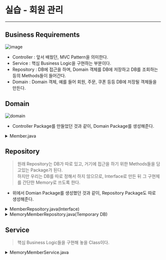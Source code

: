 # 실습 - 회원 관리
---
## Business Requirements
![image](https://user-images.githubusercontent.com/71700079/147756538-c6a30819-aa84-4e0e-bfec-09fd41cae250.png)  
- Controller : 앞서 배웠던, MVC Pattern을 의미한다.
- Service : 핵심 Business Logic을 구현하는 부분이다.
- Repository : DB에 접근을 하며, Domain 객체를 DB에 저장하고 DB를 조회하는 등의 Methods들이 들어간다.
- Domain : Domain 객체, 예를 들어 회원, 주문, 쿠폰 등등 DB에 저장될 객체들을 만든다.

## Domain
![domain](https://user-images.githubusercontent.com/71700079/147757185-77941291-f97e-475d-ba67-919bae2d4e89.png)  
- Controller Package를 만들었던 것과 같이, Domain Package를 생성해준다.

<details>
	<summary>Member.java</summary>
	<div markdown="1">  
		
```java
package com.example.springtest.domain;

public class Member {
    private long id; // Member Information field (Encapsulated)
    private String name;

    public long getID(){ // Getter and Setter
        return id;
    }
    public void setID(long id){
        this.id = id;
    }
    public String getName(){
        return name;
    }
    public void setName(String name){
        this.name = name;
    }
}
```  
</div>
</details>

## Repository
> 원래 Repository는 DB가 따로 있고, 거기에 접근을 하기 위한 Methods들을 담고있는 Package가 된다.  
> 하지만 우리는 DB를 따로 정해서 하지 않으므로, Interface로 만든 뒤 그 구현체를 간단한 Memory로 쓰도록 한다.  

- 위에서 Domian Package를 생성했던 것과 같이, Repository Package도 따로 생성해준다.

<details>
	<summary>MemberRepsoitory.java(Interface)</summary>
	<div markdown="1">  

 ```java
package com.example.springtest.repository;

import com.example.springtest.domain.Member;

import java.util.List;
import java.util.Optional;

public interface MemberRepository { // 내가 DB에 접근을 할 때 구현해야할 기능들을 Head만 구현한다.
    Member save(Member member); // DB에 회원을 저장할 Method
    Optional<Member> findById(long id); // DB에서 해당 ID의 회원을 찾는 Method 
    Optional<Member> findByName(String name); // DB에서 해당 name의 회원을 찾는 Method
    List<Member> findAll(); // 전체 회원 조회
}
```  
</div>
</details>

<details>
	<summary>MemoryMemberRepository.java(Temporary DB)</summary>
	<div markdown="1">  

```java
package com.example.springtest.repository;
import com.example.springtest.domain.Member; // Member들을 조작해야 하므로 Domain을 import한다.
import java.util.*;

public class MemoryMemberRepository implements MemberRepository{

    private static Map<Long, Member> store = new HashMap<>(); // <id, Member>의 형태로 Map에 저장을 한다.
    private static long sequence = 0L; // 0부터 1씩 늘어나는 수가 된다(ID).

    @Override
    public Member save(Member member) {
        member.setID(++sequence);
        store.put(member.getID(), member); // Memory에 map의 형태로 저장을 시킨다.
        return member;
    }

    @Override
    public Optional<Member> findById(long id) {
        return Optional.ofNullable(store.get(id));
    }

    @Override
    public Optional<Member> findByName(String name) {
        return store.values().stream()
                .filter(member -> member.getName().equals(name))
                .findAny();
    }

    @Override
    public List<Member> findAll() {
        return new ArrayList<>(store.values());
    }

    public void clearStore(){
        store.clear();
    }
}
```  
</div>
</details>

## Service
> 핵심 Business Logic들을 구현해 놓을 Class이다.  

<details>
	<summary>MemoryMemberService.java</summary>
	<div markdown="1">  

```java
package com.example.springtest.service;
import com.example.springtest.domain.Member;
import com.example.springtest.repository.MemberRepository;
import java.util.List;
import java.util.Optional;

public class MemberService {
    private final MemberRepository memberRepository;

    public MemberService(MemberRepository memberRepository){
        this.memberRepository = memberRepository;
    }

    // 회원가입
    public Long join(Member member){
        validateDuplicateMember(member);
        memberRepository.save(member);
        return member.getID();
    }

    private void validateDuplicateMember(Member member) {
        memberRepository.findByName(member.getName())
                .ifPresent(m->{ // Java의 Lambda 함수
                    throw new IllegalStateException("이미 존재하는 회원입니다.");
                });
    }

    // 전체 회원 조회
    public List<Member> findMembers(){
        return memberRepository.findAll();
    }

    public Optional<Member> findOne(Long memberID) {
        return memberRepository.findById(memberID);
    }
}
```  
</div>
</details>
